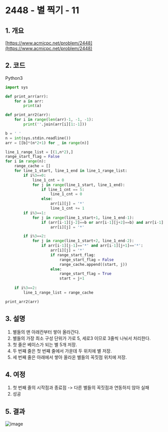 # **2448 - 별 찍기 - 11**

## **1. 개요**

[https://www.acmicpc.net/problem/2448](https://www.acmicpc.net/problem/2448)

## **2. 코드**

Python3

```python
import sys

def print_arr(arr):
    for a in arr:
        print(a)

def print_arr2(arr):
    for i in range(len(arr)-1, -1, -1):
        print(''.join(arr[i][1:-1]))

b = ' '
n = int(sys.stdin.readline())
arr = [[b]*(n*2+1) for _ in range(n)]

line_1_range_list = [(1,n*2),]
range_start_flag = False
for i in range(n):
    range_cache = []
    for line_1_start, line_1_end in line_1_range_list:
        if i%3==0:
            line_1_cnt = 0
            for j in range(line_1_start, line_1_end):
                if line_1_cnt == 5:
                    line_1_cnt = 0
                else:
                    arr[i][j] = '*'
                    line_1_cnt += 1
        if i%3==1:
            for j in range(line_1_start+1, line_1_end-1):
                if (arr[i-1][j-2]==b or arr[i-1][j+2]==b) and arr[i-1][j]=='*':
                    arr[i][j] = '*'

        if i%3==2:
            for j in range(line_1_start+2, line_1_end-2):
                if arr[i-1][j-1]=='*' and arr[i-1][j+1]=='*':
                    arr[i][j] = '*'
                    if range_start_flag:
                        range_start_flag = False
                        range_cache.append((start, j))
                    else:
                        range_start_flag = True
                        start = j+1
    
    if i%3==2:
        line_1_range_list = range_cache

print_arr2(arr)

```

## **3. 설명**

1. 별들의 맨 아래칸부터 쌓아 올라간다.
2. 별들의 가장 최소 구성 단위가 가로 5, 세로3 이므로 3줄씩 나눠서 처리한다.
3. 첫 줄은 베이스가 되는 별 5개 저장.
4. 두 번쨰 줄은 첫 번쨰 줄에서 가운데 두 위치에 별 저장.
5. 세 번째 줄은 아래에서 쌓아 올라온 별들의 꼭짓점 위치에 저장.

## **4. 여정**

1. 첫 번째 줄의 시작점과 종료점 -> 다른 별들의 꼭짓점과 연동하지 않아 실패
2. 성공

## **5. 결과**
![image](https://user-images.githubusercontent.com/41278416/89975603-21045980-dca1-11ea-9005-cd697f12f195.png)